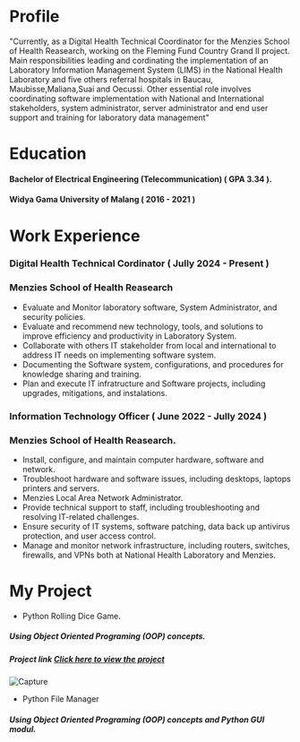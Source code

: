 # Profile
"Currently, as a Digital Health Technical Coordinator for the Menzies School of Health Reasearch, working on the Fleming Fund Country Grand II project. Main responsibilities leading and cordinating the implementation of an Laboratory Information Management System (LIMS) in the National
Health Laboratory and five others referral hospitals in Baucau, Maubisse,Maliana,Suai and Oecussi. Other essential role involves coordinating software implementation with National and International stakeholders, system administrator, server administrator and end user support and training for laboratory data management"

# Education 
#### Bachelor of Electrical Engineering (Telecommunication) ( GPA 3.34 ).
#### Widya Gama University of Malang ( 2016 - 2021 )


# Work Experience 

### Digital Health Technical Cordinator ( Jully 2024 - Present )
### Menzies School of Health Reasearch
* Evaluate and Monitor laboratory software, System Administrator, and security policies.
* Evaluate and recommend new technology, tools, and solutions to improve efficiency and productivity in Laboratory System.
* Collaborate with others IT stakeholder from local and international to address IT needs on implementing software system.
* Documenting the Software system, configurations, and procedures for knowledge sharing and training.
* Plan and execute IT infratructure and Software projects, including upgrades, mitigations, and instalations.

### Information Technology Officer ( June 2022 - Jully 2024 )
### Menzies School of Health Reasearch.
* Install, configure, and maintain computer hardware, software and network.
* Troubleshoot hardware and software issues, including desktops, laptops printers and servers.
* Menzies Local Area Network Administrator.
* Provide technical support to staff, including troubleshooting and resolving IT-related challenges.
* Ensure security of IT systems, software patching, data back up antivirus protection, and user access control.
* Manage and monitor network infrastructure, including routers, switches, firewalls, and VPNs both at National Health Laboratory and Menzies.


# My Project 
* Python Rolling Dice Game.
##### Using Object Oriented Programing (OOP) concepts.
##### Project link [Click here to view the project](https://github.com/FaustoAgau68/Python-Project/blob/main/dice_rolling_game.py)
![Capture](https://github.com/user-attachments/assets/3e24aac2-3d11-4f31-9b7e-5c2d71dae4ad)

* Python File Manager
##### Using Object Oriented Programing (OOP) concepts and Python GUI modul.

